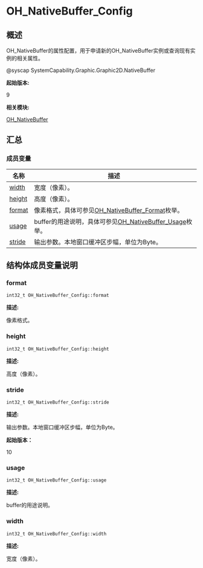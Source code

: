 # OH_NativeBuffer_Config


## 概述

OH_NativeBuffer的属性配置，用于申请新的OH_NativeBuffer实例或查询现有实例的相关属性。

\@syscap SystemCapability.Graphic.Graphic2D.NativeBuffer

**起始版本:**

9

**相关模块:**

[OH_NativeBuffer](_o_h___native_buffer.md)


## 汇总


### 成员变量

| 名称 | 描述 |
| -------- | -------- |
| [width](#width) | 宽度（像素）。 |
| [height](#height) | 高度（像素）。 |
| [format](#format) | 像素格式，具体可参见[OH_NativeBuffer_Format](_o_h___native_buffer.md#oh_nativebuffer_format-1)枚举。 |
| [usage](#usage) | buffer的用途说明，具体可参见[OH_NativeBuffer_Usage](_o_h___native_buffer.md#oh_nativebuffer_usage-1)枚举。 |
| [stride](#stride) | 输出参数。本地窗口缓冲区步幅，单位为Byte。 |


## 结构体成员变量说明


### format

```
int32_t OH_NativeBuffer_Config::format
```

**描述:**

像素格式。


### height

```
int32_t OH_NativeBuffer_Config::height
```

**描述:**

高度（像素）。


### stride

```
int32_t OH_NativeBuffer_Config::stride
```

**描述:**

输出参数。本地窗口缓冲区步幅，单位为Byte。

**起始版本：**

10


### usage

```
int32_t OH_NativeBuffer_Config::usage
```

**描述:**

buffer的用途说明。


### width

```
int32_t OH_NativeBuffer_Config::width
```

**描述:**

宽度（像素）。
